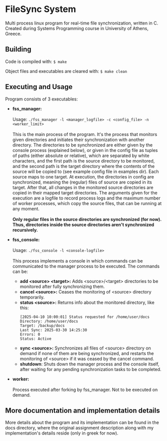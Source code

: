 # FileSync System

Multi process linux program for real-time file synchronization, written in C. Created during Systems Programming course in University of Athens, Greece.

## Building

Code is compiled with: ``` $ make ```

Object files and executables are cleared with: ``` $ make clean ```

## Executing and Usage

Program consists of 3 executables:

- __fss_manager:__
\
\
Usage: ``` ./fss_manager -l <manager_logfile> -c <config_file> -n <worker_limit> ```
\
\
This is the main process of the program. It's the process that monitors given directories and initiates their synchronization with another directory. The directories to be synchronized are either given by the console process (explained below), or given in the config file as tuples of paths (either absolute or relative), which are separated by white characters, and the first path is the source directory to be monitored, and the second path is the target directory where the contents of the source will be copied to (see example config file in examples dir). Each source maps to one target. At execution, the directories in config are synchronized, meaning the (regular) files of source are copied in its target. After that, all changes in the monitored source directories are copied in their mapped target directories. The arguments given for the execution are a logfile to record process logs and the maximum number of worker processes, which copy the source files, that can be running at any moment.
\
\
__Only regular files in the source directories are synchronized (for now). Thus, directories inside the source directories aren't synchronized recursively.__

- __fss_console:__
\
\
Usage: ``` ./fss_console -l <console-logfile> ```
\
\
This process implements a console in which commands can be communicated to the manager process to be executed. The commands can be:
  - __add \<source\> \<target\>:__ Adds \<source\>/\<target\> directories to be monitored after fully synchronizing them. 
  - __cancel \<source\>:__ Ceases the monitoring of \<source\> directory temporarily.
  - __status \<source\>:__ Returns info about the monitored directory, like this:
    ```
    [2025-04-10 10:00:01] Status requested for /home/user/docs
    Directory: /home/user/docs
    Target: /backup/docs
    Last Sync: 2025-03-30 14:25:30
    Errors: 0
    Status: Active
    ```
  - __sync \<source\>:__ Synchronizes all files of \<source\> directory on demand if none of them are being synchronized, and restarts the monitoring of \<source\> if it was ceased by the cancel command.
  - __shutdown__: Shuts down the manager process and the console itself, after waiting for any pending synchronization tasks to be completed.

- __worker:__
\
\
Process executed after forking by fss_manager. Not to be executed on demand.

## More documentation and implementation details

More details about the program and its implementation can be found in the docs directory, where the original assignment description along with my implementation's details reside (only in greek for now).
